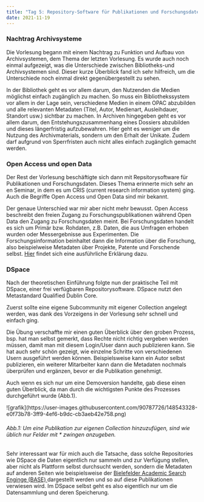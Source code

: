 ```yaml
---
title: "Tag 5: Repository-Software für Publikationen und Forschungsdaten"
date: 2021-11-19
---
```


<h3> Nachtrag Archivsysteme </h3>
<p>Die Vorlesung begann mit einem Nachtrag zu Funktion und Aufbau von Archivsystemen, dem Thema der letzten Vorlesung. Es wurde auch noch einmal 
aufgezeigt, was die Unterschiede zwischen Bibliotheks-und Archivsystemen sind. Dieser kurze Überblick fand ich sehr hilfreich, um die Unterschiede noch einmal direkt gegenübergestellt zu sehen. </p>

<p>In der Bibliothek geht es vor allem darum, den Nutzenden die Medien möglichst einfach zugänglich zu machen. So muss ein Bibliothekssystem vor allem in der Lage sein, verschiedene Medien in einem OPAC abzubilden und alle relevanten Metadaten (Titel, Autor, Medienart, Ausleihdauer, Standort usw.) sichtbar zu machen. In Archiven hingegeben geht es vor allem darum, den Entstehungszusammenhang eines Dossiers abzubilden und dieses längerfristig aufzubewahren. Hier geht es weniger um die Nutzung des Archivmaterials, sondern um den Erhalt der Unikate. Zudem darf aufgrund von Sperrfristen auch nicht alles einfach zugänglich gemacht werden. </p>

<h3> Open Access und open Data </h3>

<p>Der Rest der Vorlesung beschäftigte sich dann mit Repsitorysoftware für Publikationen und Forschungsdaten. Dieses Thema erinnerte mich sehr an en Seminar, in dem es um CRIS (current research information system) ging. Auch die Begriffe Open Access und Open Data sind mir bekannt. </p>

<p>Der genaue Unterschied war mir aber nicht mehr bewusst. Open Access beschreibt den freien Zugang zu Forschungspublikationen während Open Data den Zugang zu Forschungsdaten meint. Bei Forschungsdaten handelt es sich um Primär bzw. Rohdaten, z.B. Daten, die aus Umfragen erhoben wurden oder Messergebnisse aus Experimenten. Die Forschungsinformation beinhaltet dann die Information über die Forschung, also beispielweise Metadaten über Projekte, Patente und Forschende selbst. <a href=" https://www.forschungsdaten.info/themen/finden-und-nachnutzen/open-data-open-access-und-nachnutzung/">Hier</a> findet sich eine ausführliche Erklärung dazu.</p>

<h3> DSpace </h3>
<p>Nach der theoretischen Einführung folgte nun der praktische Teil mit DSpace, einer frei verfügbaren Repositorysoftware. DSpace nutzt den Metastandard Qualified Dublin Core.</p>

<p>Zuerst sollte eine eigene Subcommunity mit eigener Collection angelegt werden, was dank des Vorzeigens in der Vorlesung sehr schnell und einfach ging.</p>

<p>Die Übung verschaffte mir einen guten Überblick über den groben Prozess, bsp. hat man selbst gemerkt, dass Rechte nicht richtig vergeben werden müssen, damit man mit diesem Login/User dann auch publizieren kann. Sie hat auch sehr schön gezeigt, wie einzelne Schritte von verschiedenen Usern ausgeführt werden können. Beispielsweise kann ein Autor selbst publizieren, ein weiterer Mitarbeiter kann dann die Metadaten nochmals überprüfen und ergänzen, bevor er die Publikation genehmigt. </p>
<p>Auch wenn es sich nur um eine Demoversion handelte, gab diese einen guten Überblick, da man durch die wichtigsten Punkte des Prozesses durchgeführt wurde (Abb.1). </p>
![grafik](https://user-images.githubusercontent.com/90787726/148543328-e0f73b78-3ff9-4ef6-b9dc-cb3aeb42e758.png)
<h6><i>Abb.1: Um eine Publikation zur eigenen Collection hinzuzufügen, sind wie üblich nur Felder mit * zwingen anzugeben. </i></h6>

<p>Sehr interessant war für mich auch die Tatsache, dass solche Repositories wie DSpace die Daten eigentlich nur sammeln und zur Verfügung stellen, aber nicht als Plattform selbst durchsucht werden, sondern die Metadaten auf anderen Seiten wie beispielsweise der <a href="https://www.base-search.net/"> Bielefelder Academic Search Enginge (BASE) </a> 
dargestellt werden und so auf diese Publikationen verwiesen wird. Im DSpace selbst geht es also eigentlich nur um die Datensammlung und deren Speicherung. </p>

 
